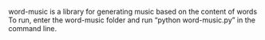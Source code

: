 word-music is a library for generating music based on the content of words
To run, enter the word-music folder and run “python word-music.py” in the command line.
